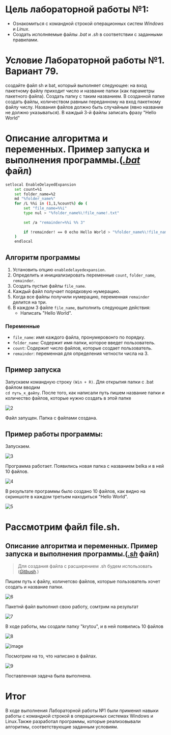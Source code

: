# Цель лабораторной работы №1:

- Ознакомиться с командной строкой операционных систем _Windows_ и _Linux_.
- Создать исполняемые файлы _.bat_ и _.sh_ в соответствии с заданными правилами.

# Условие Лабораторной работы №1. Вариант 79.

создайте файл sh и bat, который выполняет следующее: на вход пакетному файлу приходит число и название папки (как параметры пакетного файла). Создать папку с таким названием. В созданной папке создать файлы, количеством равным переданному на вход пакетному файлу числу. Названия файлов должно быть случайным (явно название не должно указываться). В каждый 3-й файлы записать фразу "Hello World"

# Описание алгоритма и переменных. Пример запуска и выполнения программы.([_.bat_]() файл)

``` bash 
setlocal EnableDelayedExpansion 
	set count=%1
	set folder_name=%2
	md "%folder_name%"  
	for /L %%i in (1,1,%count%) do (
		set "file_name=%%i"
		type nul > "%folder_name%\!file_name!.txt" 
		
		set /a "remainder=%%i %% 3" 
		
		if !remainder! == 0 echo Hello World > "%folder_name%\!file_name!.txt" 
	)
	endlocal
```
## Алгоритм программы

1. Установить опцию `enabledelayedexpansion`.
2. Определить и инициализировать переменные  `count`, `folder_name`, `remainder`.
3. Создать пустые файлы  `file_name`.
4. Каждый файл получает порядковую нумерацию.
6. Когда все файлы получили нумерацию, переменная `remainder` делится на три.
7. В каждом 3 файле `file_name`, выполнить следующие действия:
   - Написать "Hello World".
  

### Переменные

- `file_name`: имя каждого файла, пронумеровонго по порядку.
- `folder_name`: Содержит имя папки, которое введет пользователь.
- `count`: Содержит число файлов, которые создает пользователь.
- `remainder`: переменная для определения четности числа на 3.


## Пример запуска

Запускаем командную строку `(Win + R)`. Для открытия папки с .bat файлом вводим  
`cd путь_к_файлу`. После того, как написали путь пишем название папки и количество файлов, которые нужно создать в этой папке

![2](https://github.com/iis-32170x/RPIIS/assets/149573033/99579f94-21b9-44ab-a557-675ebcf6271a)


Файл запущен. Папка с файлами создана.

## Пример работы программы:


Запускаем.

![3](https://github.com/iis-32170x/RPIIS/assets/149573033/bf0196d1-3360-45ec-8615-19cb1b372dd0)


Программа работает. Появились новая папка с названием belka и в ней 10 файлов.

![4](https://github.com/iis-32170x/RPIIS/assets/149573033/5525a47a-017e-4b34-997e-07971adf1d66)


В результате программы было создано 10 файлов, как видно на скриншоте в каждом третьем находиться "Hello World".

![5](https://github.com/iis-32170x/RPIIS/assets/149573033/2b7d60d1-4b37-45e7-99c8-c094c48d31ac)


# Рассмотрим файл file.sh.

## Описание алгоритма и переменных. Пример запуска и выполнения программы.([_.sh_]() файл)

> Для создания файла с расширением .sh будем использовать ([_Gitbush_](https://git-scm.com/downloads).)

Пишем путь к файлу, количетсво файлов, которые пользователь хочет создать и название папки.

![6](https://github.com/iis-32170x/RPIIS/assets/149573033/9d5f0360-842a-491c-8b11-b0d6f6964cca)

Пакетнй файл выполнил свою работу, сомтрим на результат

![7](https://github.com/iis-32170x/RPIIS/assets/149573033/a345f5a0-618d-4e7e-a4a8-67ddfd00b5f8)

В ходе работы, мы создали папку "krytou", и в ней появились 10 файлов

![8](https://github.com/iis-32170x/RPIIS/assets/149573033/b73e41f7-bb1c-43e4-861f-7c30db6b0478)

![image](https://github.com/iis-32170x/RPIIS/assets/149573033/3d25eaef-882b-4b3b-bed2-8760073eae33)

Посмотрим на то, что написано в файлах.

![9](https://github.com/iis-32170x/RPIIS/assets/149573033/177b0339-90fd-4f02-ab53-eed573e4aaa9)

Поставленная задача была выполнена.

# Итог

В ходе выполнения Лабораторной работы №1 были применил навыки работы с командной строкой в операционных системах Windows и Linux.Также разработал программы, которые реализовывали алгоритмы, соответствующие заданным условиям.
